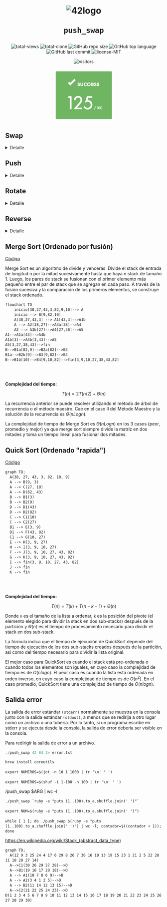 <h1 align="center">
  <img  width="120" alt="42logo"  src="https://user-images.githubusercontent.com/19689770/129336866-169b0dc7-ea41-47d4-b50a-d466508031af.png">
  
	push_swap

</h1>

 <p align="center">
<img alt="total-views" src="https://img.shields.io/badge/views-88-blue">
<img alt="total-clone" src="https://img.shields.io/badge/clone-91-blue">
<img alt="GitHub repo size" src="https://img.shields.io/github/repo-size/nach131/push_swap">
<img alt="GitHub top language" src="https://img.shields.io/github/languages/top/nach131/push_swap">
<img alt="GitHub last commit" src="https://img.shields.io/github/last-commit/nach131/push_swap">
<img alt="license-MIT" src="https://img.shields.io/badge/license-MIT-blue">
</p>

<span align="center">

![visitors](https://visitor-badge.glitch.me/badge?page_id=nach131.push_swap&left_color=green&right_color=blue)

![125](https://github.com/nach131/42Barcelona/blob/main/images/125.png)



</span>


## Swap

<details>
  <summary>Detalle</summary>
	
<br><br/>
	
> **sa: swap a**

 Intercambia los dos primeros elementos encima del ```stack A```. No hace nada si hay uno o menos elementos.

<img src="https://github.com/nach131/push_swap/blob/Two-Struct/img/sa__swap_a.png" alt="drawing" width="150"/>

<br><br/>

> **sb: swap b**

 Intercambia los dos primeros elementos encima del ```stack B```. No hace nada si hay uno o menos elementos.

 <img src="https://github.com/nach131/push_swap/blob/Two-Struct/img/sb__swap_b.png" alt="drawing" width="150"/>

<br><br/>

> **ss: swap sa y swap sb**

 Intercambia los dos primeros elementos encima del ```stack A``` e intercambia los dos primeros elementos encima del ```stack B```. No hace nada si hay uno o menos elementos.

 <img src="https://github.com/nach131/push_swap/blob/Two-Struct/img/ss__swap_a_&_swap_b.png" alt="drawing" width="150"/>

<br><br/>

</details>

## Push

<details>
  <summary>Detalle</summary>

<br><br/>

> **pa: push a**

Toma el primer elemento del ```stack B``` y lo pone encima del ```stack A```. No hace nada si b está vacío.

 <img src="https://github.com/nach131/push_swap/blob/Two-Struct/img/pa__push_b.png" alt="drawing" width="150"/>

<br><br/>

> **pb: push b**

Toma el primer elemento del ```stack A``` y lo pone encima del ```stack B```. No hace nada si b está vacío.

 <img src="https://github.com/nach131/push_swap/blob/Two-Struct/img/pb__push_a.png" alt="drawing" width="150"/>

<br><br/>

</details>

## Rotate

<details>
  <summary>Detalle</summary>

<br><br/>

> **ra: rotate a**

Desplaza hacia arriba todos los elementos del ```stack A``` una posición, de forma que el primer elemento se convierte en el último.

 <img src="https://github.com/nach131/push_swap/blob/Two-Struct/img/ra__rotate_a.png" alt="drawing" width="150"/>

<br><br/>

> **rb: rotate b**

Desplaza hacia arriba todos los elementos del ```stack B``` una posición, de forma que el primer elemento se convierte en el último.

 <img src="https://github.com/nach131/push_swap/blob/Two-Struct/img/rb_rotate_b.png" alt="drawing" width="150"/>

<br><br/>

> **rr: rotate a y rotate b**

Desplaza al mismo tiempo todos los elementos del ```stack A``` y del ```stack B``` una posición hacia arriba, de forma que el primer elemento se convierte en el último.

 <img src="https://github.com/nach131/push_swap/blob/Two-Struct/img/rr_rotate_a_&&_rotate_b.png" alt="drawing" width="150"/>

<br><br/>

</details>

## Reverse

<details>
  <summary>Detalle</summary>

> **rra: reverse rotate a**

Desplaza hacia abajo todos los elementos del ```stack A``` una posición, de forma que el último elemento se convierte en el primero.

 <img src="https://github.com/nach131/push_swap/blob/Two-Struct/img/rra__reverse_rotate_a.png" alt="drawing" width="150"/>
	
<br><br/>

> **rrb: reverse rotate b**

Desplaza hacia abajo todos los elementos del ```stack B```una posición, de forma que el último elemento se convierte en el primero.


 <img src="https://github.com/nach131/push_swap/blob/Two-Struct/img/rrb__reverse_rotate_b.png" alt="drawing" width="150"/>  
	
<br><br/>

 > **rrr: reverse rotate a y reverse rotate b**  
	
Desplaza hacia abajo todos los elementos del ```stack A``` una posición y desplaza hacia abajo todos los elementos del ```stack B```una posición, de forma que el último elemento se convierte en el primero.

 <img src="https://github.com/nach131/push_swap/blob/Two-Struct/img/rrr__reverse_rotate_a_&_reverse_rotate_b.png" alt="drawing" width="150"/>

</details>

## Merge Sort (Ordenado por fusión)

[Código](https://github.com/nach131/push_swap/blob/Two-Struct/funciones/merge_sort/libro_nach.c)

Merge Sort es un algoritmo de divide y vencerás. Divide el stack de entrada de longitud n por la mitad sucesivamente hasta que haya n stack de tamaño 1. Luego, los pares de stack se fusionan con el primer elemento más pequeño entre el par de stack que se agregan en cada paso. A través de la fusión sucesiva y la comparación de los primeros elementos, se construye el stack ordenado.

```mermaid
flowchart TD
    inicio[38,27,43,3,82,9,10]--> A
    inicio --> B[9,82,10]
    A[38,27,43,3] --> A1[43,3]-->A1b
    A --> A2[38,27]-->A3a[38]-->A4
    A2 --> A3b[27]-->A4[27,38]-->A5
A1-->A1a[43]-->A4b
A1b[3]-->A4b[3,43]-->A5
A5[3,27,38,43]-->fin
B-->B1a[82,9]-->B2a[82]-->B3
B1a-->B2b[9]-->B3[9,82]-->B4
B-->B1b[10]-->B4[9,10,82]-->fin[3,9,10,27,38,43,82]
```

<br><br/>

**Complejidad del tiempo:**

$$T(n) = 2T(n/2) + Θ(n)$$

La recurrencia anterior se puede resolver utilizando el método de árbol de recurrencia o el método maestro. Cae en el caso II del Método Maestro y la solución de la recurrencia es $Θ(nLogn)$.

La complejidad de tiempo de Merge Sort es $Θ(nLogn)$ en los 3 casos (peor, promedio y mejor) ya que merge sort siempre divide la matriz en dos mitades y toma un tiempo lineal para fusionar dos mitades.

## Quick Sort (Ordenado "rapida")

[Código](https://github.com/nach131/push_swap/blob/Two-Struct/funciones/quick_sort/quickSort_nach.c)

```mermaid
graph TD;
  A(38, 27, 43, 3, 82, 10, 9)
  A --> B(9, 3)
  A --> C(27, 10)
  A --> D(82, 43)
  B --> B1(3)
  B --> B2(9)
  D --> D1(43)
  D --> D2(82)
  C --> C1(10)
  C --> C2(27)
  B1 --> E(3, 9)
  D1 --> F(43, 82)
  C1 --> G(10, 27)
  E --> H(3, 9, 27)
  H --> I(3, 9, 10, 27)
  F --> J(3, 9, 10, 27, 43, 82)
  G --> K(3, 9, 10, 27, 43, 82)
  I --> fin(3, 9, 10, 27, 43, 82)
  J --> fin
  K --> fin
  ```

<br><br/>

**Complejidad del tiempo:**

$$T(n) = T(k) + T(n-k-1) + Θ(n)$$

Donde ```n``` es el tamaño de la lista a ordenar, ```k``` es la posición del pivote (el elemento elegido para dividir la stack en dos sub-stacks) después de la partición y $Θ(n)$ es el tiempo de procesamiento necesario para dividir el stack en dos sub-stack.

La fórmula indica que el tiempo de ejecución de QuickSort depende del tiempo de ejecución de los dos sub-stacks creados después de la partición, así como del tiempo necesario para dividir la lista original.

El mejor caso para QuickSort es cuando el stack está pre-ordenada o cuando todos los elementos son iguales, en cuyo caso la complejidad de tiempo es de $O(n log n)$. El peor caso es cuando la lista está ordenada en orden inverso, en cuyo caso la complejidad de tiempo es de $O(n^2)$. En el caso promedio, QuickSort tiene una complejidad de tiempo de $O(n log n)$.

## Salida error

La salida de error estándar `(stderr)` normalmente se muestra en la consola junto con la salida estándar `(stdout)`, a menos que se redirija a otro lugar como un archivo o una tubería. Por lo tanto, si un programa escribe en stderr y se ejecuta desde la consola, la salida de error debería ser visible en la consola.

Para redirigir la salida de error a un archivo.

```c
./push_swap 42 84 2> error.txt
```

	brew install coreutils

	export NUMEROS=$(jot -n 10 1 1000 | tr '\n' ' ')

	export NUMEROS=$(shuf -i 1-100 -n 100 | tr '\n' ' ')

/push_swap $ARG | wc -l

	./push_swap `ruby -e "puts (1..100).to_a.shuffle.join(' ')"`

	export NUM=$(ruby -e "puts (1..100).to_a.shuffle.join(' ')")

 	while [ 1 ]; do ./push_swap $(ruby -e "puts (1..100).to_a.shuffle.join(' ')") | wc -l; contador=$((contador + 1)); done

https://en.wikipedia.org/wiki/Stack_(abstract_data_type)

```mermaid
graph TD;
  A(12 9 3 25 24 4 17 6 29 8 26 7 30 16 10 13 19 15 23 1 21 2 5 22 28 11 18 20 27 14)
  A-->C1(30 26 29 27 28)-->D
  A-->B1(19 16 17 20 18)-->D
  A --> A1(10 7 8 6 9)-->D
  A --> A2(3 4 1 2 5)-->D
  A --> B2(11 14 12 13 15)-->D
  A-->C2(21 22 25 24 23)-->D
D(1 2 3 4 5 6 7 8 9 10 11 12 13 14 15 16 17 18 19 20 21 22 23 24 25 26 27 28 29 30)
  ```
